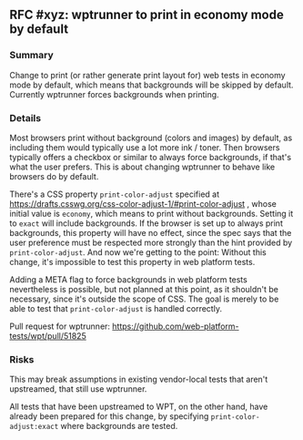 ## RFC #xyz: wptrunner to print in economy mode by default

### Summary

Change to print (or rather generate print layout for) web tests in economy mode
by default, which means that backgrounds will be skipped by default. Currently
wptrunner forces backgrounds when printing.

### Details

Most browsers print without background (colors and images) by default, as
including them would typically use a lot more ink / toner. Then browsers
typically offers a checkbox or similar to always force backgrounds, if that's
what the user prefers. This is about changing wptrunner to behave like browsers
do by default.

There's a CSS property `print-color-adjust` specified at
https://drafts.csswg.org/css-color-adjust-1/#print-color-adjust , whose initial
value is `economy`, which means to print without backgrounds. Setting it to
`exact` will include backgrounds. If the browser is set up to always print
backgrounds, this property will have no effect, since the spec says that the
user preference must be respected more strongly than the hint provided by
`print-color-adjust`. And now we're getting to the point: Without this change,
it's impossible to test this property in web platform tests.

Adding a META flag to force backgrounds in web platform tests nevertheless is
possible, but not planned at this point, as it shouldn't be necessary, since
it's outside the scope of CSS. The goal is merely to be able to test that
`print-color-adjust` is handled correctly.

Pull request for wptrunner:
https://github.com/web-platform-tests/wpt/pull/51825

### Risks

This may break assumptions in existing vendor-local tests that aren't
upstreamed, that still use wptrunner.

All tests that have been upstreamed to WPT, on the other hand, have already been
prepared for this change, by specifying `print-color-adjust:exact` where
backgrounds are tested.
